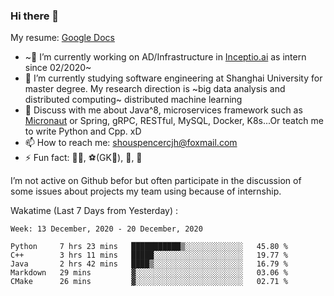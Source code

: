 ### Hi there 👋

My resume: [Google Docs](https://docs.google.com/document/d/1o7iQKDF-_HZUHg6cGiCSl6txrcuQ2tbQttHFFAUeRhc/edit?usp=sharing)

- ~🔭 I’m currently working on AD/Infrastructure in [Inceptio.ai](https://www.inceptio.ai/) as intern since 02/2020~
- 🌱 I’m currently studying software engineering at Shanghai University for master degree. My research direction is ~big data analysis and distributed computing~ distributed machine learning
- 💬 Discuss with me about Java^8, microservices framework such as [Micronaut](http://micronaut.io/) or Spring, gRPC, RESTful, MySQL, Docker, K8s...Or teatch me to write Python and Cpp. xD
- 📫 How to reach me: shouspencercjh@foxmail.com
- ⚡ Fun fact: 🚴‍♂️, ⚽(GK🥅), 🏓, 🏸

I’m not active on Github befor but often participate in the discussion of some issues about projects my team using because of internship.

Wakatime (Last 7 Days from Yesterday) :

<!--START_SECTION:waka-->
```text
Week: 13 December, 2020 - 20 December, 2020

Python     7 hrs 23 mins   ███████████▒░░░░░░░░░░░░░   45.80 % 
C++        3 hrs 11 mins   █████░░░░░░░░░░░░░░░░░░░░   19.77 % 
Java       2 hrs 42 mins   ████▒░░░░░░░░░░░░░░░░░░░░   16.79 % 
Markdown   29 mins         ▓░░░░░░░░░░░░░░░░░░░░░░░░   03.06 % 
CMake      26 mins         ▓░░░░░░░░░░░░░░░░░░░░░░░░   02.71 % 
```
<!--END_SECTION:waka-->
